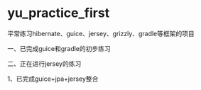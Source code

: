 # yu_practice_first
平常练习hibernate、guice、jersey、grizzly、gradle等框架的项目

一、已完成guice和gradle的初步练习

二、正在进行jersey的练习

1、已完成guice+jpa+jersey整合
